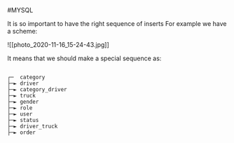 #MYSQL 

It is so important to have the right sequence of inserts
For example we have a scheme:

![[photo_2020-11-16_15-24-43.jpg]]

It means that we should make a special sequence as:
```code

┌─  category
├─► driver
├─► category_driver
├─► truck
├─► gender
├─► role
├─► user
├─► status
├─► driver_truck
├─► order
```